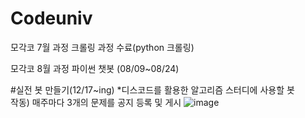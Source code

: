 # Codeuniv
모각코 7월 과정 크롤링 과정 수료(python 크롤링)

모각코 8월 과정 파이썬 챗봇 (08/09~08/24)


#실전 봇 만들기(12/17~ing)
*디스코드를 활용한 알고리즘 스터디에 사용할 봇 \
작동) 매주마다 3개의 문제를 공지 등록 및 게시 
![image](https://user-images.githubusercontent.com/80820166/146631167-98c0c1f5-38f9-43d7-9626-7da2747cafb9.png)

